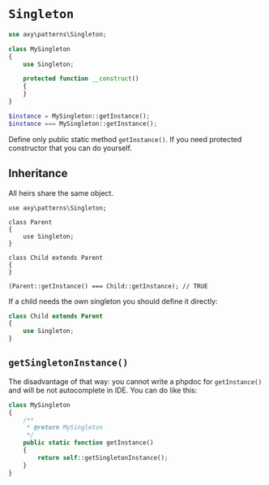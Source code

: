 # `Singleton`

```php
use axy\patterns\Singleton;

class MySingleton
{
    use Singleton;

    protected function __construct()
    {
    }
}

$instance = MySingleton::getInstance();
$instance === MySingleton::getInstance();
```

Define only public static method `getInstance()`.
If you need protected constructor that you can do yourself.

## Inheritance

All heirs share the same object.

```
use axy\patterns\Singleton;

class Parent
{
    use Singleton;
}

class Child extends Parent
{
}

(Parent::getInstance() === Child::getInstance); // TRUE
```

If a child needs the own singleton you should define it directly:

```php
class Child extends Parent
{
    use Singleton;
}
```

## `getSingletonInstance()`

The disadvantage of that way: you cannot write a phpdoc for `getInstance()` and will be not autocomplete in IDE.
You can do like this:

```php
class MySingleton
{
    /**
     * @return MySingleton
     */
    public static function getInstance()
    {
        return self::getSingletonInstance();
    }
}
```
